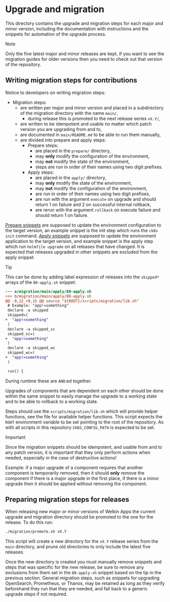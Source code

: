 # Upgrade and migration

This directory contains the upgrade and migration steps for each major and minor version, including the documentation with instructions and the snippets for automation of the upgrade process.

> [!note]
> Only the five latest major and minor releases are kept, if you want to see the migration guides for older versions then you need to check out that version of the repository.

## Writing migration steps for contributions

Notice to developers on writing migration steps:

- Migration steps:
    - are written per major and minor version and placed in a subdirectory of the migration directory with the name `main/`,
        - during release this is promoted to the next release series `vX.Y/`,
    - are written to be idempotent and usable no matter which patch version you are upgrading from and to,
    - are documented in `main/README.md` to be able to run them manually,
    - are divided into prepare and apply steps:
        - Prepare steps:
            - are placed in the `prepare/` directory,
            - may **only** modify the configuration of the environment,
            - may **not** modify the state of the environment,
            - steps are run in order of their names using two digit prefixes.
        - Apply steps:
            - are placed in the `apply/` directory,
            - may **only** modify the state of the environment,
            - may **not** modify the configuration of the environment,
            - are run in order of their names using two digit prefixes,
            - are run with the argument `execute` on upgrade and should return 1 on failure and 2 on successful internal rollback,
            - are rerun with the argument `rollback` on execute failure and should return 1 on failure.

[Prepare snippets](main/prepare) are supposed to update the environment configuration to the target version, an example snippet is the init step which runs the `ck8s init` command.
[Apply snippets](main/apply) are supposed to update the environment application to the target version, and example snippet is the apply step which run `helmfile upgrade` on all releases that have changed.
It is expected that releases upgraded in other snippets are excluded from the apply snippet.

> [!tip]
> This can be done by adding label expression of releases into the `skipped*` arrays of the `80-apply.sh` snippet:
>
> ```diff
> --- a/migration/main/apply/80-apply.sh
> +++ b/migration/main/apply/80-apply.sh
> @@ -9,12 +9,15 @@ source "${ROOT}/scripts/migration/lib.sh"
>  # Example: "app!=something"
>  declare -a skipped
>  skipped=(
> +  "app!=something"
>  )
>  declare -a skipped_sc
>  skipped_sc=(
> +  "app!=something"
>  )
>  declare -a skipped_wc
>  skipped_wc=(
> +  "app!=something"
>  )
>
>  run() {
> ```
>
> During runtime these are `AND`:ed together.

Upgrades of components that are dependent on each other should be done within the same snippet to easily manage the upgrade to a working state and to be able to rollback to a working state.

Steps should use the `scripts/migration/lib.sh` which will provide helper functions, see the file for available helper functions.
This script expects the `ROOT` environment variable to be set pointing to the root of the repository.
As with all scripts in this repository `CK8S_CONFIG_PATH` is expected to be set.

> [!important]
> Since the migration snippets should be idempotent, and usable from and to any patch version, it is important that they only perform actions when needed, especially in the case of destructive actions!
>
> Example: if a major upgrade of a component requires that another component is temporarily removed, then it should **only** remove the component if there is a major upgrade in the first place, if there is a minor upgrade then it should be applied without removing the component.

## Preparing migration steps for releases

When releasing new major or minor versions of Welkin Apps the current upgrade and migration directory should be promoted to the one for the release.
To do this run:

```bash
./migration/promote.sh vX.Y
```

This script will create a new directory for the `vX.Y` release series from the `main` directory, and prune old directories to only include the latest five releases.

Once the new directory is created you must manually remove snippets and steps that was specific for the new release, be sure to remove any exclusions from them set in the `80-apply-sh` snippet based on the tip in the previous section.
General migration steps, such as snippets for upgrading OpenSearch, Prometheus, or Thanos, may be retained as long as they verify beforehand they run that they are needed, and fall back to a generic upgrade steps if not required.
